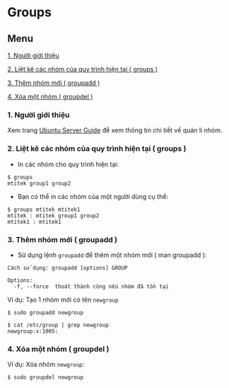 ﻿# Groups
## Menu
[1. Người giới thiệu](#NguoiGioiThieu)

[2. Liệt kê các nhóm của quy trình hiện tại ( groups )](#LietKeCacNhom)

[3. Thêm nhóm mới ( groupadd )](#ThemNhomMoi)

[4. Xóa một nhóm ( groupdel )](#XoaNhom)



<a name="NguoiGioiThieu"></a>
### 1. Người giới thiệu
Xem trang [Ubuntu Server Guide](https://ubuntu.com/server/docs) để xem thông tin chi tiết về quản lí nhóm.

<a name="LietKeCacNhom"></a>
### 2. Liệt kê các nhóm của quy trình hiện tại ( groups )
- In các nhóm cho quy trình hiện tại:
```
$ groups
mtitek group1 group2
```

- Bạn có thể in các nhóm của một người dùng cụ thể:
```
$ groups mtitek mtitek1
mtitek : mtitek group1 group2
mtitek1 : mtitek1
```

<a name="ThemNhomMoi"></a>
### 3. Thêm nhóm mới ( groupadd )
- Sử dụng lệnh `groupadd` để thêm một nhóm mới ( man groupadd ):
```
Cách sử dụng: groupadd [options] GROUP

Options:
  -f, --force  thoát thành công nếu nhóm đã tồn tại
```

Ví dụ: Tạo 1 nhóm mới có tên `newgroup`
```
$ sudo groupadd newgroup

$ cat /etc/group | grep newgroup
newgroup:x:1005:
```

<a name="XoaNhom"></a>
### 4. Xóa một nhóm ( groupdel )
Ví dụ: Xóa nhóm `newgroup`:
```
$ sudo groupdel newgroup
```